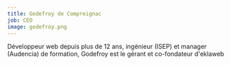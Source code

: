 ```yaml
---
title: Godefroy de Compreignac
job: CEO
image: godefroy.png
---
```


Développeur web depuis plus de 12 ans, ingénieur (ISEP) et manager (Audencia)
de formation, Godefroy est le gérant et co-fondateur d'eklaweb

